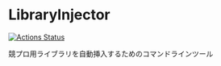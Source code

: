 # LibraryInjector
[![Actions Status](https://github.com/btk15049/LibraryInjector/workflows/Python%20lint%20and%20test%20pipeline/badge.svg)](https://github.com/btk15049/LibraryInjector/actions)

競プロ用ライブラリを自動挿入するためのコマンドラインツール
